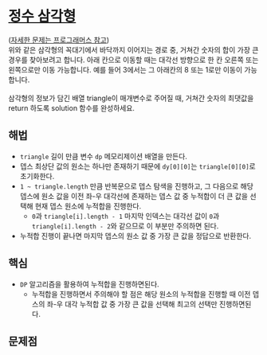 # [정수 삼각형](https://github.com/malvr00/Java-algorithm/blob/master/programmers/level3/step30/src/Main.java)

([자세한 문제는 프로그래머스 참고](https://school.programmers.co.kr/learn/courses/30/lessons/43105)) <br/>
위와 같은 삼각형의 꼭대기에서 바닥까지 이어지는 경로 중, 거쳐간 숫자의 합이 가장 큰 경우를 찾아보려고 합니다. 아래 칸으로 이동할 때는 대각선 방향으로 한 칸 오른쪽 또는 왼쪽으로만 이동 가능합니다. 예를 들어 3에서는 그 아래칸의 8 또는 1로만 이동이 가능합니다.<br/>
<br/>
삼각형의 정보가 담긴 배열 triangle이 매개변수로 주어질 때, 거쳐간 숫자의 최댓값을 return 하도록 solution 함수를 완성하세요.

## 해법
* `triangle` 길이 만큼 변수 `dp` 메모리제이션 배열을 만든다.
* 뎁스 최상단 값의 원소는 하나만 존재하기 때문에 `dy[0][0]`는 `triangle[0][0]`로 초기화한다.
* `1 ~ triangle.length` 만큼 반복문으로 뎁스 탐색을 진행하고, 그 다음으로 해당 뎁스에 원소 값을 이전 좌-우 대각선에 존재하는 뎁스 값 중 누적합이 더 큰 값을 선택해 현재 뎁스 원소에 누적합을 진행한다.
  * `0`과 `triangle[i].length - 1` 마지막 인덱스는 대각선 값이 `0`과 `triangle[i].length - 2`와 같으므로 이 부분만 주의하면 된다. 
* 누적합 진행이 끝나면 마지막 뎁스의 원소 값 중 가장 큰 값을 정답으로 반환한다.

## 핵심
* `DP` 알고리즘을 활용하여 누적합을 진행하면된다.
  * 누적합을 진행하면서 주의해야 할 점은 해당 원소의 누적합을 진행할 때 이전 뎁스의 좌-우 대각 누적합 값 중 가장 큰 값을 선택해 최고의 선택만 진행하면된다.
  
## 문제점
